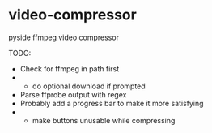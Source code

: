# video-compressor
pyside ffmpeg video compressor

TODO:
- Check for ffmpeg in path first
- - do optional download if prompted
- Parse ffprobe output with regex
- Probably add a progress bar to make it more satisfying
- - make buttons unusable while compressing
